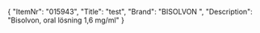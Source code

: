 {
  "ItemNr": "015943",
  "Title": "test",
  "Brand": "BISOLVON ",
  "Description": "Bisolvon, oral lösning 1,6 mg/ml"
}